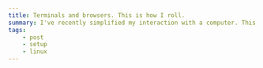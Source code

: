 ```yaml
---
title: Terminals and browsers. This is how I roll.
summary: I've recently simplified my interaction with a computer. This is a quick overview of what I'm using these days.
tags:
    - post
    - setup
    - linux
---
```

